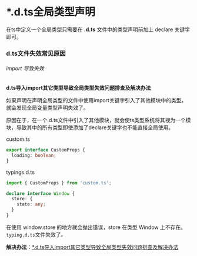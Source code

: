 <TitleList></TitleList>

# *.d.ts全局类型声明

在ts中定义一个全局类型只需要在 **.d.ts** 文件中的类型声明前加上 <Te d>declare</Te> 关键字即可。  

### d.ts文件失效常见原因

###### import 导致失效
**d.ts导入import其它类型导致全局类型失效问题排查及解决办法**  


如果声明在声明全局类型的文件中使用import关键字引入了其他模块中的类型，就会发现全局变量类型声明失效了。  

原因在于，在一个.d.ts文件中引入了其他模块，就会使ts类型系统将其视为一个模块，导致其中的所有类型即使添加了declare关键字也不能直接全局使用。  

custom.ts
```ts
export interface CustomProps {
  loading: boolean;
}
```
typings.d.ts
```ts
import { CustomProps } from 'custom.ts';

declare interface Window {
  store: {
    state: any;
  }
}
```
在使用 <Te d>window.store</Te> 的地方就会抛出错误，store 在类型 <Te d>Window</Te> 上不存在。 `typing.d.ts`文件失效了。  

**解决办法**：[*.d.ts导入import其它类型导致全局类型失效问题排查及解决办法](https://juejin.cn/post/6981281393812701191)



